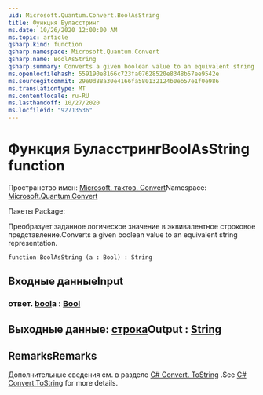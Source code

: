 ```yaml
---
uid: Microsoft.Quantum.Convert.BoolAsString
title: Функция Буласстринг
ms.date: 10/26/2020 12:00:00 AM
ms.topic: article
qsharp.kind: function
qsharp.namespace: Microsoft.Quantum.Convert
qsharp.name: BoolAsString
qsharp.summary: Converts a given boolean value to an equivalent string representation.
ms.openlocfilehash: 559190e8166c723fa07628520e8348b57ee9542e
ms.sourcegitcommit: 29e0d88a30e4166fa580132124b0eb57e1f0e986
ms.translationtype: MT
ms.contentlocale: ru-RU
ms.lasthandoff: 10/27/2020
ms.locfileid: "92713536"
---
```

# <a name="boolasstring-function"></a><span data-ttu-id="f6ce1-102">Функция Буласстринг</span><span class="sxs-lookup"><span data-stu-id="f6ce1-102">BoolAsString function</span></span>

<span data-ttu-id="f6ce1-103">Пространство имен: [Microsoft. тактов. Convert](xref:Microsoft.Quantum.Convert)</span><span class="sxs-lookup"><span data-stu-id="f6ce1-103">Namespace: [Microsoft.Quantum.Convert](xref:Microsoft.Quantum.Convert)</span></span>

<span data-ttu-id="f6ce1-104">Пакеты [](https://nuget.org/packages/)</span><span class="sxs-lookup"><span data-stu-id="f6ce1-104">Package: [](https://nuget.org/packages/)</span></span>


<span data-ttu-id="f6ce1-105">Преобразует заданное логическое значение в эквивалентное строковое представление.</span><span class="sxs-lookup"><span data-stu-id="f6ce1-105">Converts a given boolean value to an equivalent string representation.</span></span>

```qsharp
function BoolAsString (a : Bool) : String
```


## <a name="input"></a><span data-ttu-id="f6ce1-106">Входные данные</span><span class="sxs-lookup"><span data-stu-id="f6ce1-106">Input</span></span>

### <a name="a--bool"></a><span data-ttu-id="f6ce1-107">ответ. [bool](xref:microsoft.quantum.lang-ref.bool)</span><span class="sxs-lookup"><span data-stu-id="f6ce1-107">a : [Bool](xref:microsoft.quantum.lang-ref.bool)</span></span>





## <a name="output--string"></a><span data-ttu-id="f6ce1-108">Выходные данные: [строка](xref:microsoft.quantum.lang-ref.string)</span><span class="sxs-lookup"><span data-stu-id="f6ce1-108">Output : [String](xref:microsoft.quantum.lang-ref.string)</span></span>



## <a name="remarks"></a><span data-ttu-id="f6ce1-109">Remarks</span><span class="sxs-lookup"><span data-stu-id="f6ce1-109">Remarks</span></span>

<span data-ttu-id="f6ce1-110">Дополнительные сведения см. в разделе [C# Convert. ToString](https://docs.microsoft.com/dotnet/api/system.convert.tostring?view=netframework-4.7.1#System_Convert_ToString_System_Boolean_) .</span><span class="sxs-lookup"><span data-stu-id="f6ce1-110">See [C# Convert.ToString](https://docs.microsoft.com/dotnet/api/system.convert.tostring?view=netframework-4.7.1#System_Convert_ToString_System_Boolean_) for more details.</span></span>